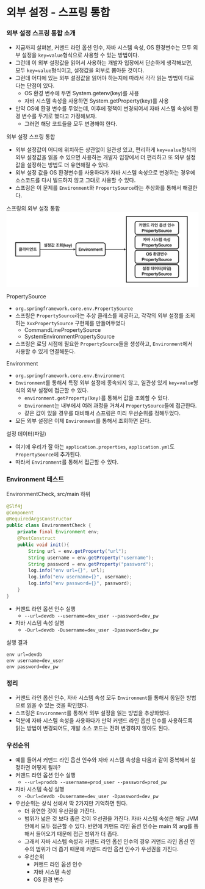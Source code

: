 # 외부 설정 - 스프링 통합

### 외부 설정 스프링 통합 소개 

- 지금까지 살펴본, 커맨드 라인 옵션 인수, 자바 시스템 속성, OS 환경변수는 모두 외부 설정을 ``key=value``형식으로
  사용할 수 있는 방법이다.
- 그런데 이 외부 설정값을 읽어서 사용하는 개발자 입장에서 단순하게 생각해보면, 모두 ``key=value``형식이고, 
  설정값을 외부로 뽑아둔 것이다.
- 그런데 어디에 있는 외부 설정값을 읽어야 하는지에 따라서 각각 읽는 방법이 다르다는 단점이 있다.
  - OS 환경 변수에 두면 System.getenv(key)를 사용
  - 자바 시스템 속성을 사용하면 System.getProperty(key)를 사용
- 만약 OS에 환경 변수를 두었는데, 이후에 정책이 변경되어서 자바 시스템 속성에 환경 변수를 두기로 했다고 가정해보자.
  - 그러면 해당 코드들을 모두 변경해야 한다.

외부 설정 스프링 통합 
- 외부 설정값이 어디에 위치하든 상관없이 일관성 있고, 편리하게 ``key=value``형식의 외부 설정값을 읽을 수 있으면
  사용하는 개발자 입장에서 더 편리하고 또 외부 설정값을 설정하는 방법도 더 유연해질 수 있다.
- 외부 설정 값을 OS 환경변수를 사용하다가 자바 시스템 속성으로 변경하는 경우에 소스코드를 다시 빌드하지 않고 그대로 사용할
  수 있다.
- 스프링은 이 문제를 ``Environment``와 ``PropertySource``라는 추상화를 통해서 해결한다.

스프링의 외부 설정 통합
![6.png](Image%2F6.png)

PropertySource
- ``org.springframework.core.env.PropertySource``
- 스프링은 ``PropertySource``라는 추상 클래스를 제공하고, 각각의 외부 설정를 조회하는 ``XxxPropertySource``
  구현체를 만들어두었다
  - CommandLinePropertySource
  - SystemEnvironmentPropertySource
- 스프링은 로딩 시점에 필요한 ``PropertySource``들을 생성하고, ``Environment``에서 사용할 수 있게 연결해둔다.

Environment
- ``org.springframework.core.env.Environment``
- ``Environment``를 통해서 특정 외부 설정에 종속되지 않고, 일관성 있게 ``key=value``형식의 외부 설정에
  접근할 수 있다.
  - ``environment.getProperty(key)``를 통해서 값을 조회할 수 있다.
  - ``Environment``는 내부에서 여러 과정을 거쳐서 ``PropertySource``들에 접근한다.
  - 같은 값이 있을 경우를 대비해서 스프링은 미리 우선순위를 정해두었다. 
- 모든 외부 설정은 이제 ``Environment``를 통해서 조회하면 된다.

설정 데이터(파일)
- 여기에 우리가 잘 아는 ``application.properties``, ``application.yml``도 ``PropertySource``에 추가된다. 
- 따라서 ``Environment``를 통해서 접근할 수 있다.

### Environment 테스트 

EnvironmentCheck, src/main 하위
```java
@Slf4j
@Component
@RequiredArgsConstructor
public class EnvironmentCheck {
    private final Environment env;
    @PostConstruct
    public void init(){
        String url = env.getProperty("url");
        String username = env.getProperty("username");
        String password = env.getProperty("password");
        log.info("env url={}", url);
        log.info("env username={}", username);
        log.info("env password={}", password);
    }
}
```
- 커맨드 라인 옵션 인수 실행
  - ``--url=devdb --username=dev_user --password=dev_pw``
- 자바 시스템 속성 실행
  - ``-Durl=devdb -Dusername=dev_user -Dpassword=dev_pw``

실행 결과
```text
env url=devdb
env username=dev_user
env password=dev_pw
```

### 정리

- 커맨드 라인 옵션 인수, 자바 시스템 속성 모두 ``Environment``를 통해서 동일한 방법으로 읽을 수 있는 것을 확인했다.
- 스프링은 ``Environment``를 통해서 외부 설정을 읽는 방법을 추상화했다.
- 덕분에 자바 시스템 속성을 사용하다가 만약 커맨드 라인 옵션 인수를 사용하도록 읽는 방법이 변경되어도, 
  개발 소스 코드는 전혀 변경하지 않아도 된다.

### 우선순위

- 예를 들어서 커맨드 라인 옵션 인수와 자바 시스템 속성을 다음과 같이 중복해서 설정하면 어떻게 될까?
- 커맨드 라인 옵션 인수 실행
  - ``--url=proddb --username=prod_user --password=prod_pw``
- 자바 시스템 속성 실행
  - ``-Durl=devdb -Dusername=dev_user -Dpassword=dev_pw``
- 우선순위는 상식 선에서 딱 2가지만 기억하면 된다.
  - 더 유연한 것이 우선권을 가진다. 
  - 범위가 넒은 것 보다 좁은 것이 우선권을 가진다. 자바 시스템 속성은 해당 JVM 안에서 모두 접근할 수 있다. 
    반면에 커맨드 라인 옵션 인수는 main 의 arg를 통해서 들어오기 때문에 접근 범위가 더 좁다.
  - 그래서 자바 시스템 속성과 커맨드 라인 옵션 인수의 경우 커맨드 라인 옵션 인수의 범위가 더 좁기 때문에 커맨드 라인 옵션 
    인수가 우선권을 가진다.
  - 우선순위 
    - 커맨드 라인 옵션 인수  
    - 자바 시스템 속성
    - OS 환경 변수
